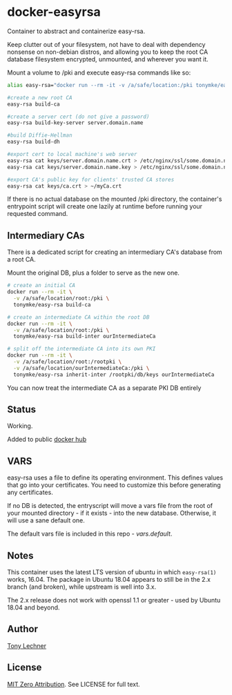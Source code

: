 # docker-easyrsa

Container to abstract and containerize easy-rsa. 

Keep clutter out of your filesystem, not have to deal with
dependency nonsense on non-debian distros, and allowing you to keep 
the root CA database filesystem encrypted, unmounted, and wherever you want it.

Mount a volume to /pki and execute easy-rsa commands 
like so:

```bash
alias easy-rsa="docker run --rm -it -v /a/safe/location:/pki tonymke/easy-rsa:1.0.4"

#create a new root CA
easy-rsa build-ca

#create a server cert (do not give a password)
easy-rsa build-key-server server.domain.name

#build Diffie-Hellman
easy-rsa build-dh

#export cert to local machine's web server
easy-rsa cat keys/server.domain.name.crt > /etc/nginx/ssl/some.domain.name.crt
easy-rsa cat keys/server.domain.name.key > /etc/nginx/ssl/some.domain.name.key

#export CA's public key for clients' trusted CA stores
easy-rsa cat keys/ca.crt > ~/myCa.crt
```

If there is no actual database on the mounted /pki directory, the container's
entrypoint script will create one lazily at runtime before running your
requested command.

## Intermediary CAs

There is a dedicated script for creating an intermediary CA's database from
a root CA.

Mount the original DB, plus a folder to serve as the new one. 

```bash
# create an initial CA
docker run --rm -it \
  -v /a/safe/location/root:/pki \
  tonymke/easy-rsa build-ca

# create an intermediate CA within the root DB
docker run --rm -it \
  -v /a/safe/location/root:/pki \
  tonymke/easy-rsa build-inter ourIntermediateCa

# split off the intermediate CA into its own PKI
docker run --rm -it \
  -v /a/safe/location/root:/rootpki \
  -v /a/safe/location/ourIntermediateCa:/pki \
  tonymke/easy-rsa inherit-inter /rootpki/db/keys ourIntermediateCa
```

You can now treat the intermediate CA as a separate PKI DB entirely

## Status

Working. 

Added to public [docker hub](https://hub.docker.com/r/tonymke/easy-rsa/)

## VARS

easy-rsa uses a file to define its operating environment. This defines values 
that go into your certificates. You need to customize this before generating 
any certificates.

If no DB is detected, the entryscript will move a vars file from the root 
of your mounted directory - if it exists - into the new database. Otherwise,
it will use a sane default one.

The default vars file is included in this repo - _vars.default_.

## Notes

This container uses the latest LTS version of ubuntu in which `easy-rsa(1)`
works, 16.04. The package in Ubuntu 18.04 appears to still be in the 2.x branch
(and broken), while upstream is well into 3.x.

The 2.x release does not work with openssl 1.1 or greater - used by Ubuntu 18.04
and beyond.

## Author

[Tony Lechner](https://tony-lechner.com)

## License

[MIT Zero Attribution](https://spdx.org/licenses/MIT-0.html). See LICENSE for full text.
